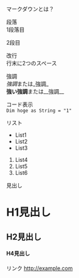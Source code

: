 マークダウンとは？

段落  
1段落目

2段目

改行  
行末に2つのスペース

強調  
*強調*または_強調_  
**強い強調**または__強調__  

コード表示  
`Dim hoge as String = "1" `   

リスト
* List1
* List2
* List3

1. List4
2. List5
3. List6

見出し  
# H1見出し 
## H2見出し 
#### H4見出し

リンク
<http://example.com>
